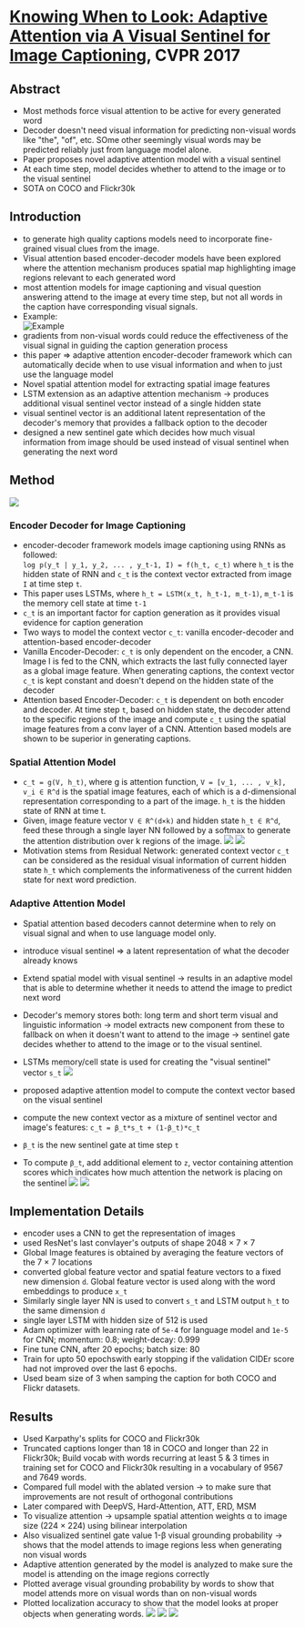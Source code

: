 # [Knowing When to Look: Adaptive Attention via A Visual Sentinel for Image Captioning](https://arxiv.org/pdf/1612.01887.pdf), CVPR 2017

## Abstract
- Most methods force visual attention to be active for every generated word
- Decoder doesn't need visual information for predicting non-visual words like "the", "of", etc. SOme other seemingly visual words may be predicted reliably just from language model alone.
- Paper proposes novel adaptive attention model with a visual sentinel
- At each time step, model decides whether to attend to the image or to the visual sentinel
- SOTA on COCO and Flickr30k

## Introduction

- to generate high quality captions models need to incorporate fine-grained visual clues from the image.
- Visual attention based encoder-decoder models have been explored where the attention mechanism produces spatial map highlighting image regions relevant to each generated word
- most attention models for image captioning and visual question answering attend to the image at every time step, but not all words in the caption have corresponding visual signals.
- Example:  
![Example](images/Lu_AAC_fig1.png)
- gradients from non-visual words could reduce the effectiveness of the visual signal in guiding the caption generation process
- this paper => adaptive attention encoder-decoder framework which can automatically decide when to use visual information and when to just use the language model
- Novel spatial attention model for extracting spatial image features
- LSTM extension as an adaptive attention mechanism → produces additional visual sentinel vector instead of a single hidden state
- visual sentinel vector is an additional latent representation of the decoder's memory that provides a fallback option to the decoder
- designed a new sentinel gate which decides how much visual information from image should be used instead of visual sentinel when generating the next word


## Method
![](images/Lu_AAC_fig7.png)
### Encoder Decoder for Image Captioning

- encoder-decoder framework models image captioning using RNNs as followed:  
`log p(y_t | y_1, y_2, ... , y_t-1, I) = f(h_t, c_t)` where `h_t` is the hidden state of RNN and `c_t` is the context vector extracted from image `I` at time step `t`.
- This paper uses LSTMs,  where `h_t = LSTM(x_t, h_t-1, m_t-1)`, `m_t-1` is the memory cell state at time `t-1`
- `c_t` is an important factor for caption generation as it provides visual evidence for caption generation
- Two ways to model the context vector `c_t`: vanilla encoder-decoder and attention-based encoder-decoder
- Vanilla Encoder-Decoder: `c_t` is only dependent on the encoder, a CNN. Image I is fed to the CNN, which extracts the last fully connected layer as a global image feature. When generating captions, the context vector `c_t` is kept constant and doesn't depend on the hidden state of the decoder
- Attention based Encoder-Decoder: `c_t` is dependent on both encoder and decoder. At time step `t`, based on hidden state, the decoder attend to the specific regions of the image and compute `c_t` using the spatial image features from a conv layer of a CNN. Attention based models are shown to be superior in generating captions.

### Spatial Attention Model
- `c_t = g(V, h_t)`, where g is attention function, `V = [v_1, ... , v_k], v_i ∈ R^d` is the spatial image features, each of which is a d-dimensional representation corresponding to a part of the image. `h_t` is the hidden state of RNN at time t.
- Given, image feature vector `V ∈ R^(d×k)` and hidden state `h_t ∈ R^d`, feed these through a single layer NN followed by a softmax to generate the attention distribution over k regions of the image.
![](images/Lu_AAC_fig2.png)
![](images/Lu_AAC_fig3.png)
- Motivation stems from Residual Network: generated context vector `c_t` can be considered as the residual visual information of current hidden state `h_t` which complements the informativeness of the current hidden state for next word prediction.

### Adaptive Attention Model

- Spatial attention based decoders cannot determine when to rely on visual signal and when to use language model only.
- introduce visual sentinel ⇒ a latent representation of what the decoder already knows
- Extend spatial model with visual sentinel → results in an adaptive model that is able to determine whether it needs to attend the image to predict next word
- Decoder's memory stores both: long term and short term visual and linguistic information → model extracts new component from these to fallback on when it doesn't want to attend to the image → sentinel gate decides whether to attend to the image or to the visual sentinel.
- LSTMs memory/cell state is used for creating the "visual sentinel" vector `s_t`
![](images/Lu_AAC_fig4.png)

- proposed adaptive attention model to compute the context vector based on the visual sentinel
- compute the new context vector as a mixture of sentinel vector and image's features: `c_t = β_t*s_t + (1-β_t)*c_t`
- `β_t` is the new sentinel gate at time step `t`
- To compute `β_t`, add additional element to `z`, vector containing attention scores which indicates how much attention the network is placing on the sentinel
![](images/Lu_AAC_fig5.png)
![](images/Lu_AAC_fig6.png)

## Implementation Details

- encoder uses a CNN to get the representation of images
- used ResNet's last convlayer's outputs of shape 2048 × 7 × 7
- Global Image features is obtained by averaging the feature vectors of the 7 × 7 locations
- converted global feature vector and spatial feature vectors to a fixed new dimension `d`. Global feature vector is used along with the word embeddings to produce `x_t`
- Similarly single layer NN is used to convert `s_t` and LSTM output `h_t` to the same dimension `d`
- single layer LSTM with hidden size of 512 is used
- Adam optimizer with learning rate of `5e-4` for language model and `1e-5` for CNN; momentum: 0.8; weight-decay: 0.999
- Fine tune CNN, after 20 epochs; batch size: 80
- Train for upto 50 epochswith early stopping if the validation CIDEr score had not improved over the last 6 epochs.
- Used beam size of 3 when samping the caption for both COCO and Flickr datasets.

## Results

- Used Karpathy's splits for COCO and Flickr30k
- Truncated captions longer than 18 in COCO and longer than 22 in Flickr30k; Build vocab with words recurring at least 5 & 3 times in training set for COCO and Flickr30k resulting in a vocabulary of 9567 and 7649 words.
- Compared full model with the ablated version → to make sure that improvements are not result of orthogonal contributions
- Later compared with DeepVS, Hard-Attention, ATT, ERD, MSM
- To visualize attention → upsample spatial attention weights α to image size (224 × 224) using bilinear interpolation
- Also visualized sentinel gate value 1-β visual grounding probability → shows that the model attends to image regions less when generating non visual words
- Adaptive attention generated by the model is analyzed to make sure the model is attending on the image regions correctly
- Plotted average visual grounding probability by words to show that model attends more on visual words than on non-visual words
- Plotted localization accuracy to show that the model looks at proper objects when generating words.
![](images/Lu_AAC_fig8.png)
![](images/Lu_AAC_fig9.png)
![](images/Lu_AAC_fig10.png)